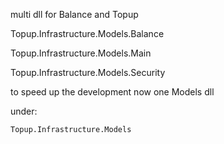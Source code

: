 multi dll for Balance and Topup

Topup.Infrastructure.Models.Balance

Topup.Infrastructure.Models.Main

Topup.Infrastructure.Models.Security

to speed up the development now one  Models dll

under:

``Topup.Infrastructure.Models``